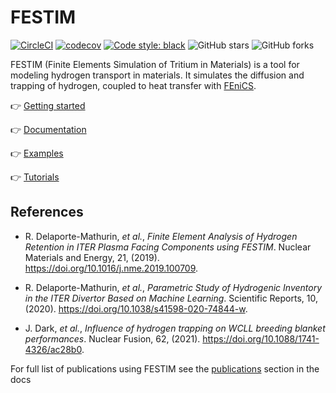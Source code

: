 # FESTIM

[![CircleCI](https://circleci.com/gh/RemDelaporteMathurin/FESTIM.svg?style=svg&circle-token=ecc5a4a8c75955af6c238d255465bc04dfaaaf8e)](https://circleci.com/gh/RemDelaporteMathurin/FESTIM)
[![codecov](https://codecov.io/gh/RemDelaporteMathurin/FESTIM/branch/master/graph/badge.svg?token=AK3A9CV2D3)](https://codecov.io/gh/RemDelaporteMathurin/FESTIM)
[![Code style: black](https://img.shields.io/badge/code%20style-black-000000.svg?style=flat-square)](https://github.com/psf/black)
![GitHub stars](https://img.shields.io/github/stars/RemDelaporteMathurin/FESTIM.svg?logo=github&label=Stars&logoColor=white)
![GitHub forks](https://img.shields.io/github/forks/RemDelaporteMathurin/FESTIM.svg?logo=github&label=Forks&logoColor=white)

FESTIM (Finite Elements Simulation of Tritium in Materials) is a tool for modeling hydrogen transport in materials. 
It simulates the diffusion and trapping of hydrogen, coupled to heat transfer with [FEniCS](https://fenicsproject.org).

:point_right: [Getting started](https://festim.readthedocs.io/en/latest/getting_started.html)

:point_right: [Documentation](https://festim.readthedocs.io/)

:point_right: [Examples](https://github.com/RemDelaporteMathurin/FESTIM/tree/main/demos)

:point_right: [Tutorials](https://github.com/RemDelaporteMathurin/FESTIM-workshop)



## References
- R. Delaporte-Mathurin, _et al._, _Finite Element Analysis of Hydrogen Retention in ITER Plasma Facing Components using FESTIM_. Nuclear Materials and Energy, 21, (2019). https://doi.org/10.1016/j.nme.2019.100709.

- R. Delaporte-Mathurin, _et al._, _Parametric Study of Hydrogenic Inventory in the ITER Divertor Based on Machine Learning_. Scientific Reports, 10, (2020). https://doi.org/10.1038/s41598-020-74844-w.

- J. Dark, _et al._, _Influence of hydrogen trapping on WCLL breeding blanket performances_. Nuclear Fusion, 62, (2021). https://doi.org/10.1088/1741-4326/ac28b0.

For full list of publications using FESTIM see the [publications](https://festim.readthedocs.io/en/latest/publications.html) section in the docs
